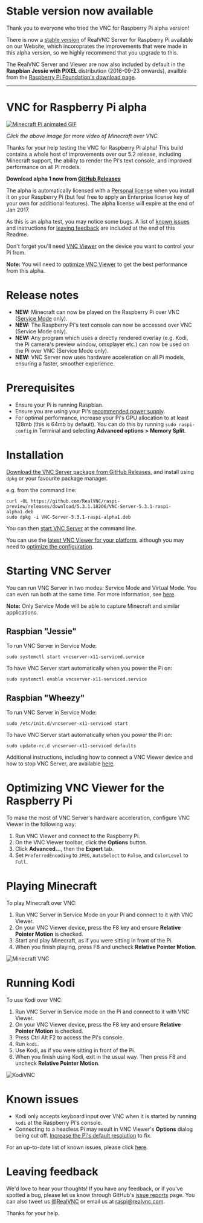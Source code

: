 Stable version now available
============================

Thank you to everyone who tried the VNC for Raspberry Pi alpha version!

There is now a [stable version](https://www.realvnc.com/download/vnc/raspberrypi/) of RealVNC Server for Raspberry Pi available on our Website, which incoroprates the improvements that were made in this alpha version, so we highly recommend that you upgrade to this.

The RealVNC Server and Viewer are now also included by default in the **Raspbian Jessie with PIXEL** distribution (2016-09-23 onwards), availble from the [Raspberry Pi Foundation's download page](https://www.raspberrypi.org/downloads/raspbian/).

---

VNC for Raspberry Pi alpha
==========================

[![Minecraft Pi animated GIF](MinecraftPi.gif)](http://www.youtube.com/watch?v=nMhjg7GdRWY "Pi Video")

*Click the above image for more video of Minecraft over VNC.*

Thanks for your help testing the VNC for Raspberry Pi alpha! This build contains a whole host of improvements over our 5.2 release, including Minecraft support, the ability to render the Pi's text console, and improved performance on all Pi models. 

**Download alpha 1 now from [GitHub Releases](https://github.com/RealVNC/raspi-preview/releases/download/5.3.1.18206/VNC-Server-5.3.1-raspi-alpha1.deb)**

The alpha is automatically licensed with a [Personal license](https://www.realvnc.com/products/vnc/#versions) when you install it on your Raspberry Pi (but feel free to apply an Enterprise license key of your own for additional features). The alpha license will expire at the end of Jan 2017.

As this is an alpha test, you may notice some bugs. A list of [known issues](#knownIssues) and instructions for [leaving feedback](#leavingFeedback) are included at the end of this Readme.

Don't forget you'll need [VNC Viewer](https://www.realvnc.com/download/viewer/) on the device you want to control your Pi from. 

**Note:** You will need to [optimize VNC Viewer](#optimizingVncViewer) to get the best performance from this alpha.

<a name="releaseNotes"></a>

Release notes
=============

- **NEW:** Minecraft can now be played on the Raspberry Pi over VNC ([Service Mode](#startVnc) only).
- **NEW:** The Raspberry Pi's text console can now be accessed over VNC (Service Mode only). 
- **NEW:** Any program which uses a directly rendered overlay (e.g. Kodi, the Pi camera's preview window, omxplayer etc.) can now be used on the Pi over VNC (Service Mode only).  
- **NEW:** VNC Server now uses hardware acceleration on all Pi models, ensuring a faster, smoother experience.  


Prerequisites
=============

- Ensure your Pi is running Raspbian. 
- Ensure you are using your Pi's [recommended power supply](https://www.raspberrypi.org/help/faqs/#powerReqs). 
- For optimal performance, increase your Pi's GPU allocation to at least 128mb (this is 64mb by default). You can do this by running ``sudo raspi-config`` in Terminal and selecting **Advanced options > Memory Split**. 


Installation
============

[Download the VNC Server package from GitHub Releases](https://github.com/RealVNC/raspi-preview/releases/download/5.3.1.18206/VNC-Server-5.3.1-raspi-alpha1.deb), and install using `dpkg` or your favourite package manager. 

e.g. from the command line:
```
curl -OL https://github.com/RealVNC/raspi-preview/releases/download/5.3.1.18206/VNC-Server-5.3.1-raspi-alpha1.deb
sudo dpkg -i VNC-Server-5.3.1-raspi-alpha1.deb
```

You can then [start VNC Server](#startVnc) at the command line. 

You can use the [latest VNC Viewer for your platform](http://www.realvnc.com/download/viewer/), although you may need to [optimize the configuration](#optimizingVncViewer).

<a name="startVnc"></a>

Starting VNC Server
===================

You can run VNC Server in two modes: Service Mode and Virtual Mode. You can even run both at the same time. For more information, see [here](https://www.realvnc.com/products/vnc/raspberrypi/). 

**Note:** Only Service Mode will be able to capture Minecraft and similar applications.

Raspbian "Jessie"
-----------------
To run VNC Server in Service Mode:
```
sudo systemctl start vncserver-x11-serviced.service
```
To have VNC Server start automatically when you power the Pi on:
```
sudo systemctl enable vncserver-x11-serviced.service
```

Raspbian "Wheezy"
-----------------
To run VNC Server in Service Mode:
```
sudo /etc/init.d/vncserver-x11-serviced start
```
To have VNC Server start automatically when you power the Pi on:
```
sudo update-rc.d vncserver-x11-serviced defaults
```

Additional instructions, including how to connect a VNC Viewer device and how to stop VNC Server, are available [here](https://www.realvnc.com/products/vnc/raspberrypi/). 

<a name="optimizingVncViewer"></a>

Optimizing VNC Viewer for the Raspberry Pi
==========================================

To make the most of VNC Server's hardware acceleration, configure VNC Viewer in the following way: 

1. Run VNC Viewer and connect to the Raspberry Pi. 
2. On the VNC Viewer toolbar, click the **Options** button. 
3. Click **Advanced...**, then the **Expert** tab. 
4. Set ``PreferredEncoding`` to ``JPEG``, ``AutoSelect`` to ``False``, and ``ColorLevel`` to ``Full``. 

Playing Minecraft
=================

To play Minecraft over VNC: 

1. Run VNC Server in Service Mode on your Pi and connect to it with VNC Viewer. 
2. On your VNC Viewer device, press the F8 key and ensure **Relative Pointer Motion** is checked. 
3. Start and play Minecraft, as if you were sitting in front of the Pi. 
5. When you finish playing, press F8 and uncheck **Relative Pointer Motion**. 

![Minecraft VNC](Screenshot1.PNG)

Running Kodi
============

To use Kodi over VNC: 

1. Run VNC Server in Service mode on the Pi and connect to it with VNC Viewer. 
2. On your VNC Viewer device, press the F8 key and ensure **Relative Pointer Motion** is checked. 
2. Press Ctrl Alt F2 to access the Pi's console. 
3. Run ``kodi``. 
4. Use Kodi, as if you were sitting in front of the Pi. 
5. When you finish using Kodi, exit in the usual way. Then press F8 and uncheck **Relative Pointer Motion**. 

![KodiVNC](KodiScreen.PNG)

<a name="knownIssues"></a>

Known issues
============

- Kodi only accepts keyboard input over VNC when it is started by running ``kodi`` at the Raspberry Pi's console. 
- Connecting to a headless Pi may result in VNC Viewer's **Options** dialog being cut off. [Increase the Pi's default resolution](https://support.realvnc.com/knowledgebase/article/View/523) to fix. 

For an up-to-date list of known issues, please click [here](https://github.com/RealVNC/raspi-preview/issues). 

<a name="leavingFeedback"></a>

Leaving feedback
================

We'd love to hear your thoughts! If you have any feedback, or if you've spotted a bug, please let us know through GitHub's [issue reports](https://github.com/RealVNC/raspi-preview/issues) page. You can also tweet us [@RealVNC](https://twitter.com/RealVNC) or email us at [raspi@realvnc.com](mailto:raspi@realvnc.com).

Thanks for your help. 
